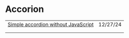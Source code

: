# Accorion

|                                                                                                                  |          |
| ---------------------------------------------------------------------------------------------------------------- | -------- |
| [Simple accordion without JavaScript](https://app.daily.dev/posts/simple-accordion-without-javascript-gdcwqxktq) | 12/27/24 |
|                                                                                                                  |          |
|                                                                                                                  |          |

